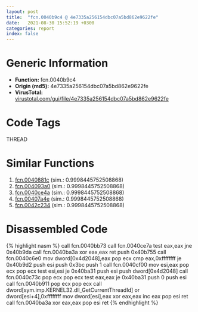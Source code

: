 ```yaml
---
layout: post
title:  "fcn.0040b9c4 @ 4e7335a256154dbc07a5bd862e9622fe"
date:   2021-08-30 15:52:19 +0300
categories: report
index: false
---
```


# Generic Information
- **Function:** fcn.0040b9c4
- **Origin (md5):** 4e7335a256154dbc07a5bd862e9622fe
- **VirusTotal:** [virustotal.com/gui/file/4e7335a256154dbc07a5bd862e9622fe][virustotal_ref]

# Code Tags
<span class="tag" id="THREAD">THREAD</span>


# Similar Functions

1. [fcn.0040881c][similar_1_ref] (sim.: 0.9998445752508868)
2. [fcn.004093a0][similar_2_ref] (sim.: 0.9998445752508868)
3. [fcn.0040ce4a][similar_3_ref] (sim.: 0.9998445752508868)
4. [fcn.00407a4e][similar_4_ref] (sim.: 0.9998445752508868)
5. [fcn.0042c234][similar_5_ref] (sim.: 0.9998445752508868)


# Disassembled Code

{% highlight nasm %}
call fcn.0040bb73
call fcn.0040ce7a
test eax,eax
jne 0x40b9da
call fcn.0040ba3a
xor eax,eax
ret
push 0x40b755
call fcn.0040c6e0
mov dword[0x4d2048],eax
pop ecx
cmp eax,0xffffffff
je 0x40b9d2
push esi
push 0x3bc
push 1
call fcn.0040cf00
mov esi,eax
pop ecx
pop ecx
test esi,esi
je 0x40ba31
push esi
push dword[0x4d2048]
call fcn.0040c73c
pop ecx
pop ecx
test eax,eax
je 0x40ba31
push 0
push esi
call fcn.0040b911
pop ecx
pop ecx
call dword[sym.imp.KERNEL32.dll_GetCurrentThreadId]
or dword[esi+4],0xffffffff
mov dword[esi],eax
xor eax,eax
inc eax
pop esi
ret
call fcn.0040ba3a
xor eax,eax
pop esi
ret
{% endhighlight %}


[similar_1_ref]: /report/fcn.0040881c@ed8dcc04880716413628e726708b2463
[similar_2_ref]: /report/fcn.004093a0@2f226b8c6cd8e0f731b233309d01c72c
[similar_3_ref]: /report/fcn.0040ce4a@cdfdff164543984ae016a2e81648bb4a
[similar_4_ref]: /report/fcn.00407a4e@ad31b5a684d4322296b17fe829c17502
[similar_5_ref]: /report/fcn.0042c234@ba86269e5231930ee4def4088ddb8d19
[virustotal_ref]: https://www.virustotal.com/gui/file/4e7335a256154dbc07a5bd862e9622fe